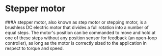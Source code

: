 # Stepper motor
###A stepper motor, also known as step motor or stepping motor, is a brushless DC electric motor that divides a full rotation into a number of equal steps. The motor's position
can be commanded to move and hold at one of these steps without any position sensor for feedback (an open-loop controller), as long as the motor is correctly sized to the application in respect to torque and speed.


